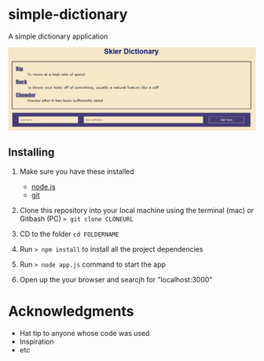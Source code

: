 # simple-dictionary
A simple dictionary application 

![a simpl dictionary](https://github.com/EthanDow/simple-dictionary/blob/master/Capture.PNG)


## Installing
1. Make sure you have these installed
	- [node.js](http://nodejs.org/)
	- [git](http://git-scm.com/)
	
2. Clone this repository into your local machine using the terminal (mac) or Gitbash (PC) `> git clone CLONEURL`
3. CD to the folder `cd FOLDERNAME`
4. Run `> npm install` to install all the project dependencies
5. Run `> node app.js` command to start the app 
6. Open up the your browser and searcjh for "localhost:3000"

# Acknowledgments
- Hat tip to anyone whose code was used
- Inspiration
- etc
